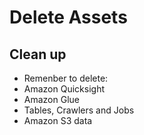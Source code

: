# Delete Assets


## Clean up

* Remenber to delete:
 * Amazon Quicksight
 * Amazon Glue
  * Tables, Crawlers and Jobs
 * Amazon S3 data
